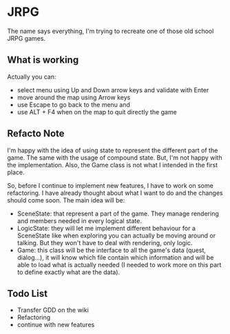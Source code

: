 JRPG
====
The name says everything, I'm trying to recreate one of those old school JRPG games. 

What is working 
-------------
Actually you can:
- select menu using Up and Down arrow keys and validate with Enter
- move around the map using Arrow keys
- use Escape to go back to the menu and
- use ALT + F4 when on the map to quit directly the game

Refacto Note
------------
I'm happy with the idea of using state to represent the different part of the game. The same with the usage of compound state. But, I'm not happy with the implementation. Also, the Game class is not what I intended in the first place.

So, before I continue to implement new features, I have to work on some refactoring. I have already thought about what I want to do and the changes should come soon. The main idea will be:

- SceneState: that represent a part of the game. They manage rendering and members needed in every logical state.
- LogicState: they will let me implement different behaviour for a SceneState like when exploring you can actually be moving around or talking. But they won't have to deal with rendering, only logic.
- Game: this class will be the interface to all the game's data (quest, dialog...), it will know which file contain which information and will be able to load what is actually needed (I needed to work more on this part to define exactly what are the data).

Todo List
---------
- Transfer GDD on the wiki
- Refactoring
- continue with new features
